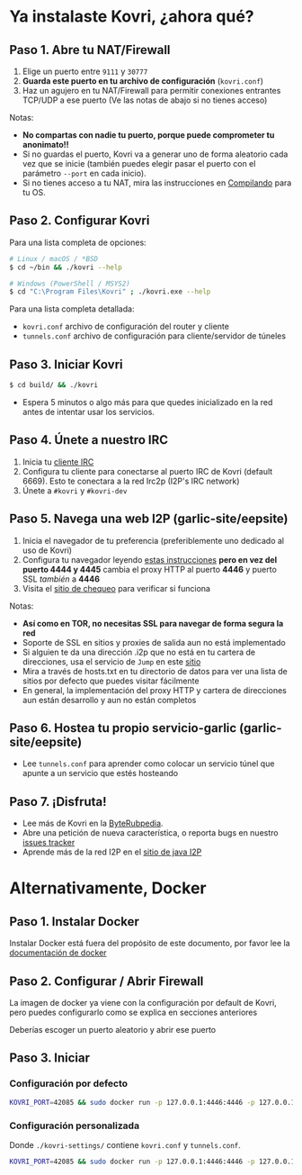# Ya instalaste Kovri, ¿ahora qué?

## Paso 1. Abre tu NAT/Firewall
1. Elige un puerto entre ```9111``` y ```30777```
2. **Guarda este puerto en tu archivo de configuración** (`kovri.conf`)
3. Haz un agujero en tu NAT/Firewall para permitir conexiones entrantes TCP/UDP a ese puerto (Ve las notas de abajo si no tienes acceso)

Notas:

- **No compartas con nadie tu puerto, porque puede comprometer tu anonimato!!**
- Si no guardas el puerto, Kovri va a generar uno de forma aleatorio cada vez que se inicie (también puedes elegir pasar el puerto con el parámetro `--port` en cada inicio).
- Si no tienes acceso a tu NAT, mira las instrucciones en [Compilando](https://github.com/byterubpay/kovri-docs/blob/master/i18n/es/building.md) para tu OS.

## Paso 2. Configurar Kovri

Para una lista completa de opciones:

```bash
# Linux / macOS / *BSD
$ cd ~/bin && ./kovri --help
```

```bash
# Windows (PowerShell / MSYS2)
$ cd "C:\Program Files\Kovri" ; ./kovri.exe --help
```

Para una lista completa detallada:

- `kovri.conf` archivo de configuración del router y cliente
- `tunnels.conf` archivo de configuración para cliente/servidor de túneles

## Paso 3. Iniciar Kovri
```bash
$ cd build/ && ./kovri
```

- Espera 5 minutos o algo más para que quedes inicializado en la red antes de intentar usar los servicios.

## Paso 4. Únete a nuestro IRC
1. Inicia tu [cliente IRC](https://en.wikipedia.org/wiki/List_of_IRC_clients)
2. Configura tu cliente para conectarse al puerto IRC de Kovri (default 6669). Esto te conectara a la red Irc2p (I2P's IRC network)
3. Únete a  `#kovri` y `#kovri-dev`

## Paso 5. Navega una web I2P (garlic-site/eepsite)
1. Inicia el navegador de tu preferencia (preferiblemente uno dedicado al uso de Kovri)
2. Configura tu navegador leyendo [estas instrucciones](https://geti2p.net/en/about/browser-config) **pero en vez del puerto 4444 y 4445** cambia el proxy HTTP al puerto **4446** y puerto SSL *también* a **4446**
3. Visita el [sitio de chequeo](http://check.kovri.i2p) para verificar si funciona

Notas:

- **Así como en TOR, no necesitas SSL para navegar de forma segura la red**
- Soporte de SSL en sitios y proxies de salida aun no está implementado
- Si alguien te da una dirección .i2p que no está en tu cartera de direcciones, usa el servicio de `Jump` en este [sitio](http://stats.i2p/i2p/lookup.html)
- Mira a través de hosts.txt en tu directorio de datos para ver una lista de sitios por defecto que puedes visitar fácilmente
- En general, la implementación del proxy HTTP y cartera de direcciones aun están desarrollo y aun no están completos

## Paso 6. Hostea tu propio servicio-garlic (garlic-site/eepsite)
- Lee `tunnels.conf` para aprender como colocar un servicio túnel que apunte a un servicio que estés hosteando

## Paso 7. ¡Disfruta!
- Lee más de Kovri en la [ByteRubpedia](https://getbyterub.org/resources/byterubpedia/kovri.html).
- Abre una petición de nueva característica, o reporta bugs en nuestro [issues tracker](https://github.com/byterubpay/kovri/issues)
- Aprende más de la red I2P en el [sitio de java I2P](https://geti2p.net/en/docs)

# Alternativamente, Docker

## Paso 1. Instalar Docker
Instalar Docker está fuera del propósito de este documento, por favor lee la [documentación de docker](https://docs.docker.com/engine/installation/)

## Paso 2. Configurar / Abrir Firewall

La imagen de docker ya viene con la configuración por default de Kovri, pero puedes configurarlo como se explica en secciones anteriores

Deberías escoger un puerto aleatorio y abrir ese puerto

## Paso 3. Iniciar

### Configuración por defecto
```bash
KOVRI_PORT=42085 && sudo docker run -p 127.0.0.1:4446:4446 -p 127.0.0.1:6669:6669 -p $KOVRI_PORT --env KOVRI_PORT=$KOVRI_PORT geti2p/kovri
```

### Configuración personalizada
Donde `./kovri-settings/` contiene `kovri.conf` y `tunnels.conf`.
```bash
KOVRI_PORT=42085 && sudo docker run -p 127.0.0.1:4446:4446 -p 127.0.0.1:6669:6669 -p $KOVRI_PORT --env KOVRI_PORT=$KOVRI_PORT -v kovri-settings:/home/kovri/.kovri/config:ro geti2p/kovri
```
